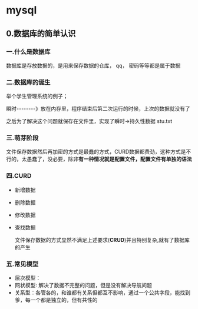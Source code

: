 # mysql

## 0.数据库的简单认识 ##

### 一.什么是数据库 ###

数据库是存放数据的，是用来保存数据的仓库， qq， 密码等等都是属于数据



### 二.数据库的诞生 ###

举个学生管理系统的例子；

瞬时--------》放在内存里，程序结束后第二次运行的时候，上次的数据就没有了

之后为了解决这个问题就保存在文件里，实现了瞬时->持久性数据 stu.txt



### 三.萌芽阶段 ###

文件保存数据然后再加密的方式是最蠢的方式，CURD数据都费劲，这种方式是不行的，太愚蠢了，没必要，除非**有一种情况就是配置文件，配置文件有单独的语法**



### 四.CURD ###

- 新增数据

- 删除数据

- 修改数据

- 查找数据

    文件保存数据的方式显然不满足上述要求(**CRUD**)并且特别复杂,就有了数据库的产生
    
    
### 五.常见模型 ###    

- 层次模型：
- 网状模型: 解决了数据不完整的问题，但是没有解决导航问题
- 关系型：各管各的，和谁都有关系但都互不影响，通过一个公共字段，能找到爹，每一个都是独立的，但有共性的